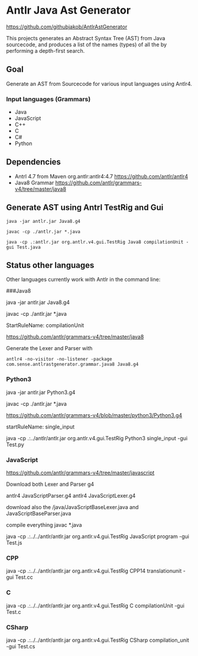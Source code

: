 # Antlr Java Ast Generator
https://github.com/githubjakob/AntlrAstGenerator

This projects generates an Abstract Syntax Tree (AST) from Java sourcecode, 
and produces a list of the names (types) of all the by performing a depth-first search.

## Goal
Generate an AST from Sourcecode for various input languages using Antlr4.

### Input languages (Grammars)
* Java
* JavaScript
* C++
* C
* C#
* Python

## Dependencies
* Antrl 4.7 from Maven org.antlr:antlr4:4.7 https://github.com/antlr/antlr4
* Java8 Grammar https://github.com/antlr/grammars-v4/tree/master/java8

## Generate AST using Antrl TestRig and Gui

```
java -jar antlr.jar Java8.g4 

javac -cp ./antlr.jar *.java

java -cp .:antlr.jar org.antlr.v4.gui.TestRig Java8 compilationUnit -gui Test.java
```

## Status other languages

Other languages currently work with Antlr in the command line:

###Java8


java -jar antlr.jar Java8.g4 

javac -cp ./antlr.jar *.java

StartRuleName: compilationUnit

https://github.com/antlr/grammars-v4/tree/master/java8

Generate the Lexer and Parser with

```
antlr4 -no-visitor -no-listener -package com.sense.antlrastgenerator.grammar.java8 Java8.g4
```


### Python3

java -jar antlr.jar Python3.g4

javac -cp ./antlr.jar *.java

https://github.com/antlr/grammars-v4/blob/master/python3/Python3.g4

startRuleName: single_input

java -cp .:../antlr/antlr.jar org.antlr.v4.gui.TestRig Python3 single_input -gui Test.py


### JavaScript


https://github.com/antlr/grammars-v4/tree/master/javascript

Download both Lexer and Parser g4

antlr4 JavaScriptParser.g4 
antlr4 JavaScriptLexer.g4 

download also the /java/JavaScriptBaseLexer.java and JavaScriptBaseParser.java

compile everything
javac *.java


java -cp .:../../antlr/antlr.jar org.antlr.v4.gui.TestRig JavaScript program -gui Test.js


### CPP

java -cp .:../../antlr/antlr.jar org.antlr.v4.gui.TestRig CPP14 translationunit -gui Test.cc


### C

java -cp .:../../antlr/antlr.jar org.antlr.v4.gui.TestRig C compilationUnit -gui Test.c


### CSharp


java -cp .:../../antlr/antlr.jar org.antlr.v4.gui.TestRig CSharp compilation_unit -gui Test.cs
